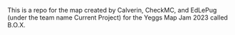 This is a repo for the map created by Calverin, CheckMC, and EdLePug (under the team name Current Project) for the Yeggs Map Jam 2023 called B.O.X.
